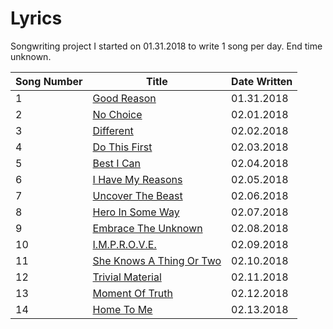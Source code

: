 # Lyrics
Songwriting project I started on 01.31.2018 to write 1 song per day. End time unknown.

| Song Number | Title | Date Written |
|---|---|---|
| 1 |[Good Reason](https://github.com/thisislink/Lyrics/blob/master/Songs/GoodReason.txt)| 01.31.2018
| 2 |[No Choice](https://github.com/thisislink/Lyrics/blob/master/Songs/NoChoice.txt)| 02.01.2018
| 3 |[Different](https://github.com/thisislink/Lyrics/blob/master/Songs/Different.txt)| 02.02.2018
| 4 |[Do This First](https://github.com/thisislink/Lyrics/blob/master/Songs/DoThisFirst.txt)| 02.03.2018
| 5 |[Best I Can](https://github.com/thisislink/Lyrics/blob/master/Songs/BestICan.txt)| 02.04.2018
| 6 |[I Have My Reasons](https://github.com/thisislink/Lyrics/blob/master/Songs/IHaveMyReasons.txt)| 02.05.2018
| 7 |[Uncover The Beast](https://github.com/thisislink/Lyrics/blob/master/Songs/UncoverTheBeast.txt)| 02.06.2018
| 8 |[Hero In Some Way](https://github.com/thisislink/Lyrics/blob/master/Songs/HeroInSomeWay.txt)| 02.07.2018
| 9 |[Embrace The Unknown](https://github.com/thisislink/Lyrics/blob/master/Songs/EmbraceTheUnknown.txt)| 02.08.2018
| 10|[I.M.P.R.O.V.E.](https://github.com/thisislink/Lyrics/blob/master/Songs/I.M.P.R.O.V.E..txt)| 02.09.2018
| 11|[She Knows A Thing Or Two](https://github.com/thisislink/Lyrics/blob/master/Songs/SheKnowsAThingOrTwo.txt)| 02.10.2018
| 12|[Trivial Material](https://github.com/thisislink/Lyrics/blob/master/Songs/TrivialMaterial.txt)| 02.11.2018
| 13|[Moment Of Truth](https://github.com/thisislink/Lyrics/blob/master/Songs/MomentOfTruth.txt)| 02.12.2018
| 14|[Home To Me](https://github.com/thisislink/Lyrics/blob/master/Songs/HomeToMe.txt)| 02.13.2018
